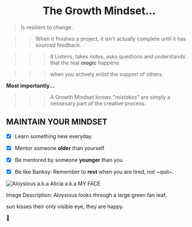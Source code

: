 # <div align="center"> **The Growth Mindset...**</div> 

>Is resilient to change.

>>When it finishes a project,
>>it isn't actually complete
>>until it has sourced feedback.

>>>It Listens, takes notes, asks questions and understands that the real ***magic*** happens

>>>when you actively enlist the support of others.

**Most importantly...**

>>>A Growth Mindset knows *"mistakes"* are simply
>>>a nessesary part of the creative process.
## **MAINTAIN YOUR MINDSET**
- [x] Learn something new everyday
- [x] Mentor someone **older** than yourself
- [x] Be mentored by someone **younger** than you
- [x] Be like Banksy: Remember to **rest** when you are tired, not ~quit~.


![Aloysious a.k.a Alicia a.k.a MY FACE](https://miro.medium.com/max/121/1*uNH6r8IUEzVFGI2dYZUPCQ.jpeg)

Image Description: 
Aloysious looks through a large green fan leaf, 

sun kisses their only visible eye, they are happy.

:space_invader:













